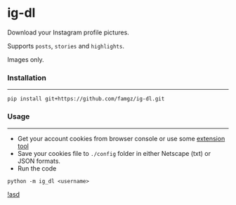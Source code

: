 # ig-dl
Download your Instagram profile pictures.

Supports `posts`, `stories` and `highlights`.

Images only.

### Installation
-----
```
pip install git+https://github.com/famgz/ig-dl.git
```

### Usage
-----
- Get your account cookies from browser console or use some [extension tool](https://chrome.google.com/webstore/detail/get-cookiestxt-locally/cclelndahbckbenkjhflpdbgdldlbecc)
- Save your cookies file to `./config` folder in either Netscape (txt) or JSON formats.
- Run the code
```
python -m ig_dl <username>
```

[!asd](https://raw.githubusercontent.com/famgz/ig-dl/main/screenshots/screenshot.jpg)
